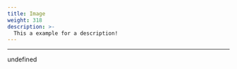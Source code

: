 ```yaml
---
title: Image
weight: 318
description: >-
  This a example for a description!
---
```


---

undefined
